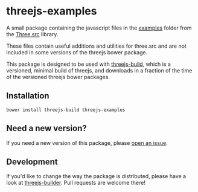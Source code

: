 threejs-examples
=================

A small package containing the javascript files in the [examples][]
folder from the [Three.src][] library.

These files contain useful additions and utilities for three.src and are
not included in some versions of the threejs bower package.

This package is designed to be used with [threejs-build][], which is a
versioned, minimal build of threejs, and downloads in a fraction of the
time of the versioned threejs bower packages.

Installation
-------------

```
bower install threejs-build threejs-examples
```

Need a new version?
--------------------

If you need a new version of this package, please [open an issue][].


Development
------------

If you'd like to change the way the package is distributed, please
have a look at [threejs-builder][]. Pull requests are welcome there!


[examples]: http://threejs.org/examples/
[Three.src]: https://github.com/mrdoob/three.src/
[open an issue]: https://github.com/bodylabs/threejs-examples/issues
[threejs-build]: https://github.com/bodylabs/threejs-build
[threejs-builder]: https://github.com/bodylabs/threejs-builder
